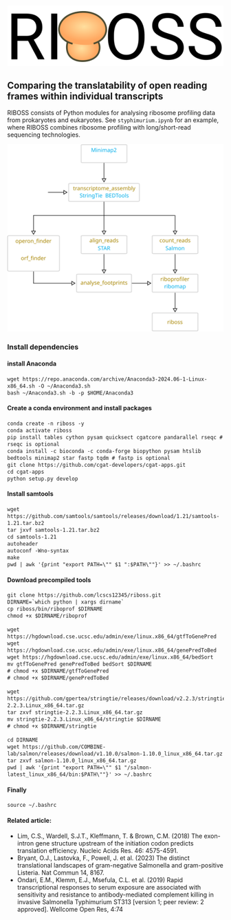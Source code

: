 ![logo](doc/riboss_logo.svg)

## Comparing the translatability of open reading frames within individual transcripts

RIBOSS consists of Python modules for analysing ribosome profiling data from prokaryotes and eukaryotes. See `styphimurium.ipynb` for an example, where RIBOSS combines ribosome profiling with long/short-read sequencing technologies.

![Flow Chart](doc/flow.svg)

### Install dependencies

#### install Anaconda

```
wget https://repo.anaconda.com/archive/Anaconda3-2024.06-1-Linux-x86_64.sh -O ~/Anaconda3.sh
bash ~/Anaconda3.sh -b -p $HOME/Anaconda3
```

#### Create a conda environment and install packages

```
conda create -n riboss -y
conda activate riboss
pip install tables cython pysam quicksect cgatcore pandarallel rseqc # rseqc is optional
conda install -c bioconda -c conda-forge biopython pysam htslib bedtools minimap2 star fastp tqdm # fastp is optional
git clone https://github.com/cgat-developers/cgat-apps.git
cd cgat-apps
python setup.py develop
```

#### Install samtools

```
wget https://github.com/samtools/samtools/releases/download/1.21/samtools-1.21.tar.bz2
tar jxvf samtools-1.21.tar.bz2
cd samtools-1.21
autoheader
autoconf -Wno-syntax
make
pwd | awk '{print "export PATH=\"" $1 ":$PATH\""}' >> ~/.bashrc
```

#### Download precompiled tools

```
git clone https://github.com/lcscs12345/riboss.git
DIRNAME=`which python | xargs dirname`
cp riboss/bin/riboprof $DIRNAME
chmod +x $DIRNAME/riboprof

wget https://hgdownload.cse.ucsc.edu/admin/exe/linux.x86_64/gtfToGenePred
wget https://hgdownload.cse.ucsc.edu/admin/exe/linux.x86_64/genePredToBed
wget https://hgdownload.cse.ucsc.edu/admin/exe/linux.x86_64/bedSort
mv gtfToGenePred genePredToBed bedSort $DIRNAME
# chmod +x $DIRNAME/gtfToGenePred
# chmod +x $DIRNAME/genePredToBed

wget https://github.com/gpertea/stringtie/releases/download/v2.2.3/stringtie-2.2.3.Linux_x86_64.tar.gz
tar zxvf stringtie-2.2.3.Linux_x86_64.tar.gz
mv stringtie-2.2.3.Linux_x86_64/stringtie $DIRNAME
# chmod +x $DIRNAME/stringtie

cd DIRNAME
wget https://github.com/COMBINE-lab/salmon/releases/download/v1.10.0/salmon-1.10.0_linux_x86_64.tar.gz
tar zxvf salmon-1.10.0_linux_x86_64.tar.gz
pwd | awk '{print "export PATH=\"" $1 "/salmon-latest_linux_x86_64/bin:$PATH\""}' >> ~/.bashrc
```

#### Finally

```
source ~/.bashrc
```

#### Related article:

- Lim, C.S., Wardell, S.J.T., Kleffmann, T. & Brown, C.M. (2018) The exon-intron gene structure upstream of the initiation codon predicts translation efficiency. Nucleic Acids Res. 46: 4575-4591.
- Bryant, O.J., Lastovka, F., Powell, J. et al. (2023) The distinct translational landscapes of gram-negative Salmonella and gram-positive Listeria. Nat Commun 14, 8167.
- Ondari, E.M., Klemm, E.J., Msefula, C.L. et al. (2019) Rapid transcriptional responses to serum exposure are associated with sensitivity and resistance to antibody-mediated complement killing in invasive Salmonella Typhimurium ST313 [version 1; peer review: 2 approved]. Wellcome Open Res, 4:74
